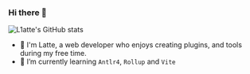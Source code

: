 ### Hi there 👋

![L1atte's GitHub stats](https://github-readme-stats.vercel.app/api?username=L1atte&show_icons=true&theme=transparent)



- 🔭 I'm Latte, a web developer who enjoys creating plugins, and tools during my free time.
- 🌱 I’m currently learning `Antlr4`, `Rollup` and `Vite`


<!--

![Readme Card](https://github-readme-stats.vercel.app/api/pin/?username=L1atte&repo=unplugin-tiny-image&show_owner=true&theme=transparent&layout=compact)

![Readme Card](https://github-readme-stats.vercel.app/api/pin/?username=L1atte&repo=ts-debounce-throttle&show_owner=true&theme=transparent&layout=compact)

![Readme Card](https://github-readme-stats.vercel.app/api/pin/?username=L1atte&repo=algorithm&show_owner=true&theme=transparent&layout=compact)

![Readme Card](https://github-readme-stats.vercel.app/api/pin/?username=L1atte&repo=emitter&show_owner=true&theme=transparent&layout=compact)

![Readme Card](https://github-readme-stats.vercel.app/api/pin/?username=L1atte&repo=my-blog&show_owner=true&theme=transparent&layout=compact)

-->



<!--
**L1atte/L1atte** is a ✨ _special_ ✨ repository because its `README.md` (this file) appears on your GitHub profile.

Here are some ideas to get you started:

- 🔭 I’m currently working on ...
- 🌱 I’m currently learning ...
- 👯 I’m looking to collaborate on ...
- 🤔 I’m looking for help with ...
- 💬 Ask me about ...
- 📫 How to reach me: ...
- 😄 Pronouns: ...
- ⚡ Fun fact: ...
  -->
